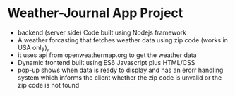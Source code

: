 # Weather-Journal App Project
* backend (server side) Code built using Nodejs framework
* A weather forcasting that fetches weather data using zip code (works in USA only),
* it uses api from openweathermap.org to get the weather data
* Dynamic frontend built using ES6 Javascript plus HTML/CSS
* pop-up shows when data is ready to display and has an erorr handling system which informs the client whether the  zip code is unvalid
or the zip code is not found

